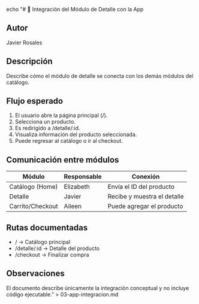 echo "# 🔗 Integración del Módulo de Detalle con la App

## Autor
Javier Rosales

## Descripción
Describe cómo el módulo de detalle se conecta con los demás módulos del catálogo.

## Flujo esperado
1. El usuario abre la página principal (/).
2. Selecciona un producto.
3. Es redirigido a /detalle/:id.
4. Visualiza información del producto seleccionada.
5. Puede regresar al catálogo o ir al checkout.

## Comunicación entre módulos
| Módulo | Responsable | Conexión |
|---------|--------------|-----------|
| Catálogo (Home) | Elizabeth | Envía el ID del producto |
| Detalle | Javier | Recibe y muestra el detalle |
| Carrito/Checkout | Aileen | Puede agregar el producto |

## Rutas documentadas
- / → Catálogo principal  
- /detalle/:id → Detalle del producto  
- /checkout → Finalizar compra

## Observaciones
El documento describe únicamente la integración conceptual y no incluye código ejecutable." > 03-app-integracion.md
